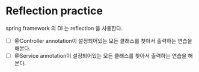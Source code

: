 # Reflection practice

spring framework 의 DI 는 reflection 을 사용한다.

- [ ] @Controller annotation이 설정되어있는 모든 클래스를 찾아서 출력하는 연습을 해본다.
- [ ] @Service annotation이 설정되어있는 모든 클래스를 찾아서 출력하는 연습을 해본다.